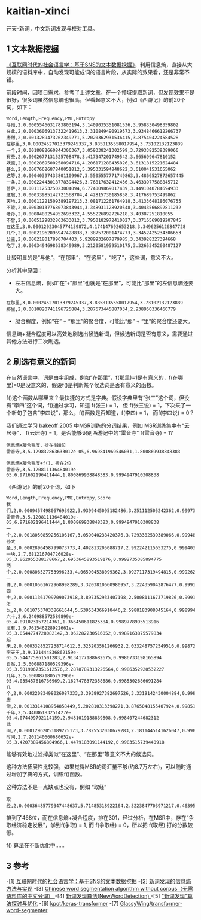 # kaitian-xinci
开天-新词，中文新词发现与校对工具。

## 1 文本数据挖掘
[《互联网时代的社会语言学：基于SNS的文本数据挖掘》](http://www.matrix67.com/blog/archives/5044)，利用信息熵，直接从大规模的语料库中，自动发现可能成词的语言片段，从实际的效果看，还是非常不错。

前段时间，因项目需求，参考了上述文章，在一个领域提取新词，但发现效果不是很好，很多词虽然信息熵也很高，但看起意义不大，例如《西游记》的前20个词，如下：

```
Word,Length,Frequency,PMI,Entropy
与他,2,0.0005546631783803194,3.1409035351081536,3.958330498359802
在此,2,0.00036069137322419613,3.310849490919573,3.9348466612266737
唐僧,2,0.0013289473262349271,5.2020362931536415,3.875404224584528
在那里,3,0.00024527013379245337,3.8858135558017954,3.73102132123889
一个,2,0.0018082660844306367,3.059338241302599,3.7293382539389066
有些,2,0.0002677131525708478,3.417347201749542,3.665699647810152
妖魔,2,0.0002869500258094716,4.206171288435826,3.6131815221624484
甚么,2,0.0007662687840051812,5.395331594848622,3.610041531655062
这等,2,0.00040397433801109967,3.5505557771749863,3.4866527872657445
一条,2,0.00022443018778394426,3.76817632412436,3.4633977588845712
菩萨,2,0.0011125325023004094,6.774009869017439,3.4491040784694933
这般,2,0.00033985142721568704,4.42815730185858,3.417689753499862
天地,2,0.00011221509389197213,3.081712261764918,3.4133648186076755
不能,2,0.00030137768073843944,3.348931128920548,3.4043566892811232
老孙,2,0.0008480254952693322,4.555226892726218,3.40387251810055
不曾,2,0.0005129832863633012,3.7950182972410027,3.3716569019207845
在这里,3,0.00012023045774139872,4.174147692653218,3.3496256126847728
几个,2,0.00021962096947428833,3.387572001474773,3.3452425234306653
公主,2,0.000218017896704403,5.9289932607879985,3.343928327394668
吃了,2,0.0003494698638349989,3.2120581959510175,3.3265345260487127
```

比较明显的是“与他”，“在那里”，“在这里”，“吃了”，这些词，意义不大。

分析其中原因：
- 左右信息熵，例如“在”+“那里”也就是“在那里”，可能比“那里”的左信息熵还要大。

```
在那里,3,0.00024527013379245337,3.8858135558017954,3.73102132123889
那里,2,0.0010820741196725884,3.287673445887034,2.938950336460779
```

- 凝合程度，例如“在” + “那里”的聚合度，可能比“那” + “里”的聚合度还要大。

信息熵+凝合程度可以高效地刷选出候选新词，但候选新词是否有意义，需要通过其他方法进行二次刷选。

## 2 刷选有意义的新词
在自然语言中，词是由字组成，例如“在那里”，f(那里)=1是有意义的，f(在哪里)=0是没意义的，假设f()是判断某个候选词是否有意义的函数。

f()这个函数从哪里来？最快捷的方式是字典。假设字典里有“张三”这个词，但没有“李四”这个词，f()通过学习，知道 f(张三) = 1， 但 f(张三说) = 1，下次来了一个新句子包含“李四说”，那么，f()函数是否知道，f(李四) = 1， 而f(李四说) = 0？

我们通过学习 [bakeoff 2005](http://sighan.cs.uchicago.edu/bakeoff2005/) 中MSR训练的分词结果，例如 MSR训练集中有“云居寺”， f(云居寺) = 1，是否能够识别西游记中的“雷音寺” f(雷音寺) = 1?

```
信息熵+凝合程度，排在488位
雷音寺,3,5.129832863633012e-05,6.969841969546031,1.800869938848383
```

```
信息熵+凝合程度+f()，排在2位
雷音寺,3,5.120811136484019e-05,6.971602196411444,1.800869938848383,0.9994947910308838
```

《西游记》的前20个词，如下

```
Word,Length,Frequency,PMI,Entropy,Score
我们,2,0.0009457498067693922,3.9399445095182486,3.251112505242362,0.9997363686561584
雷音寺,3,5.120811136484019e-05,6.971602196411444,1.800869938848383,0.9994947910308838
一个,2,0.0018050859256106167,3.059040238420376,3.7293382539389066,0.9994857311248779
孙大圣,3,0.0002896458799073773,4.402813205088717,2.992242115653275,0.9994033575057983
一块,2,7.681216704726028e-05,3.862955388178667,2.6953645893519176,0.9992735385894775
两个,2,0.000806527753996233,4.065904538099362,3.0927117319494815,0.9992626905441284
一件,2,0.00010561672968998289,3.3203810660980957,3.224359042876477,0.9991719126701355
四十,2,0.00011361799709073918,3.897352933407198,2.5008111673719826,0.9991078972816467
怎么,2,0.001075370338661644,5.539534366910446,2.5988183908045164,0.9989941120147705
六十,2,6.240988572589899e-05,4.091023157214361,1.366450611825384,0.9989778995513916
没有,2,9.761546228922661e-05,3.0544774728082142,3.062282230516052,0.9989163875579834
起来,2,0.0003328527238714612,3.325203561266932,2.0332487572549516,0.9987279176712036
李天王,3,9.121444836862159e-05,5.544775861501283,2.9134177188682675,0.9986733198165894
自然,2,5.600887180529396e-05,3.5019067351612576,2.2878789313226564,0.9986352920532227
几年,2,5.600887180529396e-05,4.035457616736969,2.1627478372358686,0.9985302686691284
几个,2,0.00022083498026087333,3.3938927382697526,3.3319142430004884,0.9985171556472778
唐僧,2,0.0013314108954858449,5.202810313398271,3.8765048155407924,0.9985136985778809
千年,2,5.44086183251427e-05,4.074499792114159,2.9481019188839808,0.998407244682312
此间,2,0.00012962053189225173,3.7825532030679283,2.1811445141626047,0.9983642101287842
时间,2,7.201140660680652e-05,3.4207389456804966,1.4479183091144192,0.9983515739440918
```

能够有效地过滤掉类似“在这里”、“在那里”等意义不大的候选词。

这种方法拓展性比较强，如果觉得MSR的词汇量不够(约8.7万左右)，可以随时通过增加字典的方式，训练f()函数。

这种方法不是一点缺点也没有，例如 “取经”

```
取经,2,0.00036485779347448637,5.71485318922164,2.3223847703971217,0.4639596939086914
```

排到了468位，而在信息熵+凝合程度，排在301，经过分析，在MSR中，存在“争取经济稳定发展”，学到f(争取) = 1, 而 f(争取经) = 0，所以把 f(取经) 打的分数较低。

f() 算法在不断优化中......
 
## 3 参考
-[1] [互联网时代的社会语言学：基于SNS的文本数据挖掘](http://www.matrix67.com/blog/archives/5044)
-[2] [新词发现的信息熵方法与实现](https://kexue.fm/archives/3491)
-[3] [Chinese word segmentation algorithm without corpus（无需语料库的中文分词） ](https://github.com/Moonshile/ChineseWordSegmentation)
-[4] [新词发现算法(NewWordDetection) ](https://github.com/xylander23/New-Word-Detection)
-[5] ["新词发现"算法探讨与优化](https://zhuanlan.zhihu.com/p/80385615)
-[6] [kpot/keras-transformer](https://github.com/kpot/keras-transformer)
-[7] [GlassyWing/transformer-word-segmenter](https://github.com/GlassyWing/transformer-word-segmenter)


